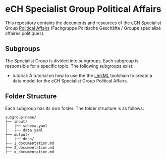 # eCH Specialist Group Political Affairs

This repository contains the documents and resources of the [eCH](https://ech.ch/) Specialist Group [Political Affairs](https://www.ech.ch/de/fachgruppen/politische-geschaefte) (Fachgruppe Politische Geschäfte / Groupe spécialisé affaires politiques).

## Subgroups

The Specialist Group is divided into subgroups. Each subgroup is responsible for a specific topic. The following subgroups exist:

- tutorial: A tutorial on how to use the the [LinkML](https://linkml.io/linkml/index.html) toolchain to create a data model for the eCH Specialist Group Political Affairs.

## Folder Structure

Each subgroup has its own folder. The folder structure is as follows:

```
subgroup-name/
├── input/
│   ├── schema.yaml
│   ├── data.yaml
├── output/
│   ├── docs/
├── 1_documentation.md
├── 2_documentation.md
├── x_documentation.md
```
